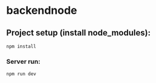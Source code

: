 # backendnode

## Project setup (install node_modules):

```
npm install
```

### Server run:

```
npm run dev
```
